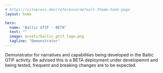 ```yaml
---
# https://vitepress.dev/reference/default-theme-home-page
layout: home

hero:
  name: "Baltic GTIF - BETA"
  text: ""
  image: assets/baltic_gtif_logo.png
  tagline: "Demonstrator"
---
```

<script client-only>
  if(window && !customElements.get('eox-itemfilter')) import("@eox/itemfilter");
</script>

Demonstrator for narratives and capabilities being developed in the Baltic GTIF activity.
Be advised this is a BETA deployment under developemnt and being tested, frequent and breaking changes are to be expected.

<div class="large-space"></div>
